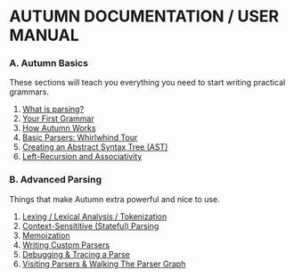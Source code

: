 # AUTUMN DOCUMENTATION / USER MANUAL

### A. Autumn Basics

These sections will teach you everything you need to start writing practical grammars.

1. [What is parsing?](A1-parsing.md)
2. [Your First Grammar](A2-first-grammar.md)
3. [How Autumn Works](A3-how-autumn-works.md)
4. [Basic Parsers: Whirlwhind Tour](A4-basic-parsers.md)
5. [Creating an Abstract Syntax Tree (AST)](A5-creating-an-ast.md)
6. [Left-Recursion and Associativity](A6-left-recursion-associativity.md)

### B. Advanced Parsing

Things that make Autumn extra powerful and nice to use.

1. [Lexing / Lexical Analysis / Tokenization](B1-lexing.md)
2. [Context-Sensititive (Stateful) Parsing](B2-context-sensitive-parsing.md)
3. [Memoization](B3-memoization.md)
4. [Writing Custom Parsers](B4-custom-parsers.md)
5. [Debugging & Tracing a Parse](B5-debugging-tracing.md)
6. [Visiting Parsers & Walking The Parser Graph](B6-parser-visitors-walkers.md)

<!-- hold off until release

### More

Want to suggest an improvement to the documentation (be it a typo, some missing information or a
better way to structure things)? You're warmly encouraged to [open an issue]!

[open an issue]: https://github.com/norswap/autumn/issues/new

-->